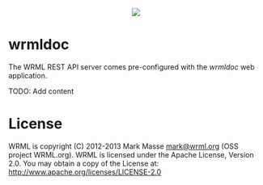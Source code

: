 <p align="center">
  <img src="../doc/wrml.png"/>
</p>

# wrmldoc

The WRML REST API server comes pre-configured with the *wrmldoc* web application.

TODO: Add content

# License
WRML is copyright (C) 2012-2013 Mark Masse <mark@wrml.org> (OSS project WRML.org). WRML is licensed under the Apache License, Version 2.0. You may obtain a copy of the License at: http://www.apache.org/licenses/LICENSE-2.0
